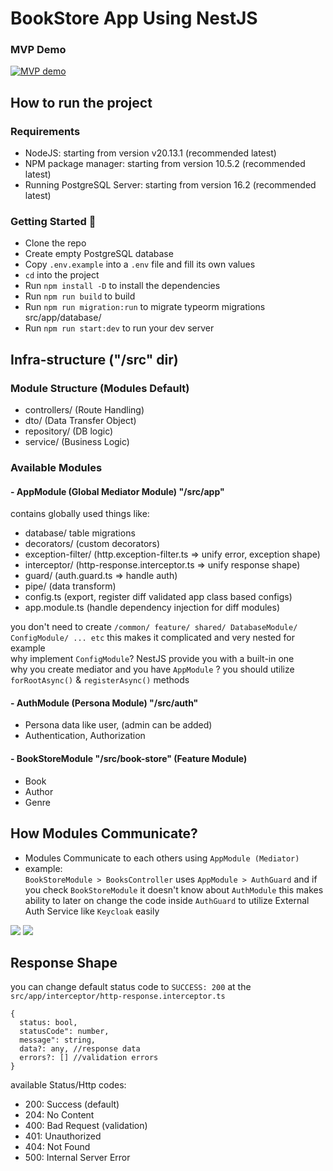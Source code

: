# BookStore App Using NestJS

### MVP Demo

[![MVP demo](https://img.youtube.com/vi/6RwOg5j3A5M/0.jpg)](https://youtu.be/6RwOg5j3A5M)

## How to run the project

### Requirements

- NodeJS: starting from version v20.13.1 (recommended latest)
- NPM package manager: starting from version 10.5.2 (recommended latest)
- Running PostgreSQL Server: starting from version 16.2 (recommended latest)

### Getting Started 🚀

- Clone the repo
- Create empty PostgreSQL database
- Copy `.env.example` into a `.env` file and fill its own values
- `cd` into the project
- Run `npm install -D` to install the dependencies
- Run `npm run build` to build
- Run `npm run migration:run` to migrate typeorm migrations src/app/database/
- Run `npm run start:dev` to run your dev server

## Infra-structure ("/src" dir)

### Module Structure (Modules Default)

- controllers/ (Route Handling)
- dto/ (Data Transfer Object)
- repository/ (DB logic)
- service/ (Business Logic)

### Available Modules

#### - AppModule (Global Mediator Module) "/src/app"

contains globally used things like:

- database/ table migrations
- decorators/ (custom decorators)
- exception-filter/ (http.exception-filter.ts => unify error, exception shape)
- interceptor/ (http-response.interceptor.ts => unify response shape)
- guard/ (auth.guard.ts => handle auth)
- pipe/ (data transform)
- config.ts (export, register diff validated app class based configs)
- app.module.ts (handle dependency injection for diff modules)

you don't need to create `/common/ feature/ shared/ DatabaseModule/ ConfigModule/ ... etc`
this makes it complicated and very nested for example <br>
why implement `ConfigModule`?
NestJS provide you with a built-in one <br>
why you create mediator and you have `AppModule` ?
you should utilize `forRootAsync()` & `registerAsync()` methods

#### - AuthModule (Persona Module) "/src/auth"

- Persona data like user, (admin can be added)
- Authentication, Authorization

#### - BookStoreModule "/src/book-store" (Feature Module)

- Book
- Author
- Genre

## How Modules Communicate?

- Modules Communicate to each others using `AppModule (Mediator)`
- example:<br>
    `BookStoreModule > BooksController` uses `AppModule > AuthGuard`
    and if you check `BookStoreModule` it doesn't know about `AuthModule`
    this makes ability to later on change the code inside `AuthGuard`
    to utilize External Auth Service like `Keycloak` easily

<img src="https://github.com/abdallah-zaghloul/book-store/assets/61375797/920df004-5689-4f2a-8e23-947b16db3082">
<img src="https://github.com/abdallah-zaghloul/book-store/assets/61375797/aaafd2ab-a15b-4f9f-bee6-33ef12d8b174">

## Response Shape

you can change default status code to `SUCCESS: 200`
at the `src/app/interceptor/http-response.interceptor.ts`

```
{
  status: bool,
  statusCode": number,
  message": string,
  data?: any, //response data
  errors?: [] //validation errors
}
```

available Status/Http codes:

- 200: Success (default)
- 204: No Content
- 400: Bad Request (validation)
- 401: Unauthorized
- 404: Not Found
- 500: Internal Server Error
